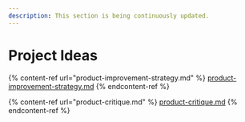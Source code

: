 ```yaml
---
description: This section is being continuously updated.
---
```


# Project Ideas

{% content-ref url="product-improvement-strategy.md" %}
[product-improvement-strategy.md](product-improvement-strategy.md)
{% endcontent-ref %}

{% content-ref url="product-critique.md" %}
[product-critique.md](product-critique.md)
{% endcontent-ref %}

